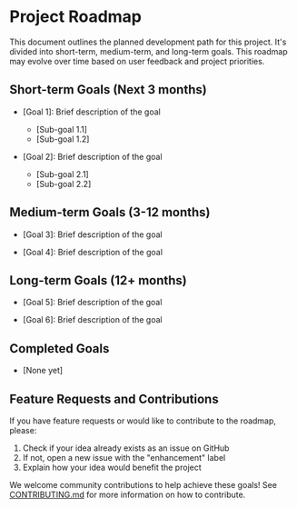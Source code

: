 # Project Roadmap

This document outlines the planned development path for this project. It's divided into short-term, medium-term, and long-term goals. This roadmap may evolve over time based on user feedback and project priorities.

## Short-term Goals (Next 3 months)

- [Goal 1]: Brief description of the goal
  - [Sub-goal 1.1]
  - [Sub-goal 1.2]

- [Goal 2]: Brief description of the goal
  - [Sub-goal 2.1]
  - [Sub-goal 2.2]

## Medium-term Goals (3-12 months)

- [Goal 3]: Brief description of the goal

- [Goal 4]: Brief description of the goal

## Long-term Goals (12+ months)

- [Goal 5]: Brief description of the goal

- [Goal 6]: Brief description of the goal

## Completed Goals

- [None yet]

## Feature Requests and Contributions

If you have feature requests or would like to contribute to the roadmap, please:

1. Check if your idea already exists as an issue on GitHub
2. If not, open a new issue with the "enhancement" label
3. Explain how your idea would benefit the project

We welcome community contributions to help achieve these goals! See [CONTRIBUTING.md](CONTRIBUTING.md) for more information on how to contribute.